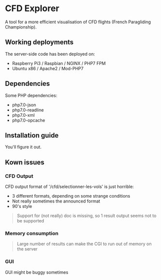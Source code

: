 # CFD Explorer

A tool for a more efficient visualisation of CFD flights (French Paragliding Championship).

## Working deployments
The server-side code has been deployed on:
- Raspberry Pi3 / Raspbian / NGINX / PHP7 FPM
- Ubuntu x86  / Apache2 / Mod-PHP7

## Dependencies
Some PHP dependencies:
- php7.0-json
- php7.0-readline
- php7.0-xml
- php7.0-opcache

## Installation guide
You'll figure it out.

## Kown issues
### CFD Output
CFD output format of '/cfd/selectionner-les-vols' is just horrible:
- 3 different formats, depending on some strange conditions
- Not really sometimes the announced format
- 90's style

> Support for (not really) doc is missing, so 1 result output seems not to be supported

### Memory consumption
> Large number of results can make the CGI to run out of memory on the server

### GUI
GUI might be buggy sometimes
